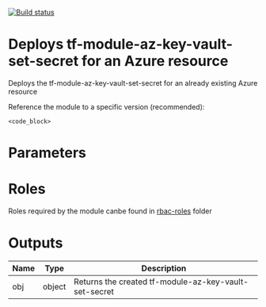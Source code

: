 [![Build status](https://dev.azure.com/innersource/Merlion/_apis/build/status/modules/diagnostics)](https://dev.azure.com/innersource/Merlion/_build/latest?definitionId=<build_id>)
# Deploys tf-module-az-key-vault-set-secret for an Azure resource
Deploys the tf-module-az-key-vault-set-secret for an already existing Azure resource


Reference the module to a specific version (recommended):
```hcl
<code_block>
```

# Parameters
## <paraml1>

# Roles
Roles required by the module canbe found in [rbac-roles](./rbac-roles) folder

# Outputs
| Name | Type | Description | 
| -- | -- | -- | 
| obj | object | Returns the created tf-module-az-key-vault-set-secret 